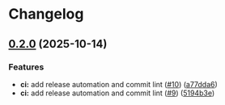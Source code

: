 # Changelog

## [0.2.0](https://github.com/FinnPL/Overengineered-ToDo/compare/web-app-v0.1.0...web-app-v0.2.0) (2025-10-14)


### Features

* **ci:** add release automation and commit lint ([#10](https://github.com/FinnPL/Overengineered-ToDo/issues/10)) ([a77dda6](https://github.com/FinnPL/Overengineered-ToDo/commit/a77dda650d9ceeb88d93764886ca199154306564))
* **ci:** add release automation and commit lint ([#9](https://github.com/FinnPL/Overengineered-ToDo/issues/9)) ([5194b3e](https://github.com/FinnPL/Overengineered-ToDo/commit/5194b3e27bb2204778ebf8ddfcea4356b9a7d358))
